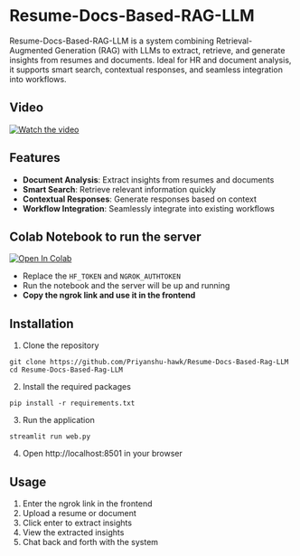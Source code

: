 # Resume-Docs-Based-RAG-LLM

Resume-Docs-Based-RAG-LLM is a system combining Retrieval-Augmented Generation (RAG) with LLMs to extract, retrieve, and generate insights from resumes and documents. Ideal for HR and document analysis, it supports smart search, contextual responses, and seamless integration into workflows.

## Video

[![Watch the video](https://img.youtube.com/vi/pgW_L4qVdiM/maxresdefault.jpg)](https://youtu.be/pgW_L4qVdiM)

## Features

- **Document Analysis**: Extract insights from resumes and documents
- **Smart Search**: Retrieve relevant information quickly
- **Contextual Responses**: Generate responses based on context
- **Workflow Integration**: Seamlessly integrate into existing workflows

## Colab Notebook to run the server

[![Open In Colab](https://colab.research.google.com/assets/colab-badge.svg)](https://colab.research.google.com/drive/1IrSCU4nlVm8VFVSC98kJPXv98rFauwLR?usp=sharing)
- Replace the `HF_TOKEN` and `NGROK_AUTHTOKEN`
- Run the notebook and the server will be up and running
- <b>Copy the ngrok link and use it in the frontend</b>

## Installation

1. Clone the repository
```
git clone https://github.com/Priyanshu-hawk/Resume-Docs-Based-Rag-LLM
cd Resume-Docs-Based-Rag-LLM
```

2. Install the required packages
```
pip install -r requirements.txt
```

3. Run the application
```
streamlit run web.py
```

4. Open http://localhost:8501 in your browser

## Usage

1. Enter the ngrok link in the frontend
2. Upload a resume or document
3. Click enter to extract insights
4. View the extracted insights
5. Chat back and forth with the system